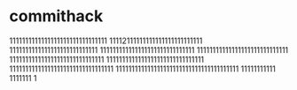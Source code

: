 # commithack
1111111111111111111111111111111
11112111111111111111111111111
1111111111111111111111111111
111111111111111111111111111111
11111111111111111111111111111
111111111111111111111111111111
1111111111111111111111111111111
111111111111111111111111111111111
111111111111111111111111111111111111111
11111111111
1111111
1
